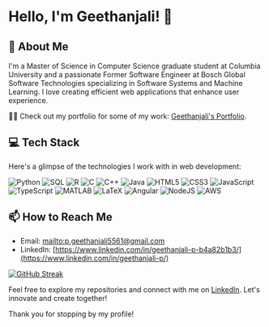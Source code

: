 # Hello, I'm Geethanjali! 👋

## 🚀 About Me

I'm a Master of Science in Computer Science graduate student at Columbia University and a passionate Former Software Engineer at Bosch Global Software Technologies specializing in Software Systems and Machine Learning. I love creating efficient web applications that enhance user experience. 

👨‍💻 Check out my portfolio for some of my work: [Geethanjali's Portfolio](https://geethanjali.pages.dev/).

## 💻 Tech Stack

Here's a glimpse of the technologies I work with in web development:


![Python](https://img.shields.io/badge/-Python-3776AB?style=for-the-badge&logo=python&logoColor=white)
![SQL](https://img.shields.io/badge/-SQL-4479A1?style=for-the-badge&logo=mysql&logoColor=white)
![R](https://img.shields.io/badge/-R-276DC3?style=for-the-badge&logo=r&logoColor=white)
![C](https://img.shields.io/badge/-C-A8B9CC?style=for-the-badge&logo=c&logoColor=white)
![C++](https://img.shields.io/badge/-C++-00599C?style=for-the-badge&logo=cplusplus&logoColor=white)
![Java](https://img.shields.io/badge/-Java-ED8B00?style=for-the-badge&logo=java&logoColor=white)
![HTML5](https://img.shields.io/badge/-HTML5-E34F26?style=for-the-badge&logo=html5&logoColor=white)
![CSS3](https://img.shields.io/badge/-CSS3-1572B6?style=for-the-badge&logo=css3&logoColor=white)
![JavaScript](https://img.shields.io/badge/-JavaScript-F7DF1E?style=for-the-badge&logo=javascript&logoColor=black)
![TypeScript](https://img.shields.io/badge/-TypeScript-3178C6?style=for-the-badge&logo=typescript&logoColor=white)
![MATLAB](https://img.shields.io/badge/-MATLAB-0076A8?style=for-the-badge&logo=mathworks&logoColor=white)
![LaTeX](https://img.shields.io/badge/-LaTeX-008080?style=for-the-badge&logo=latex&logoColor=white)
![Angular](https://img.shields.io/badge/-Angular-DD0031?style=for-the-badge&logo=angular&logoColor=white)
![NodeJS](https://img.shields.io/badge/-Node.js-339933?style=for-the-badge&logo=nodedotjs&logoColor=white)
![AWS](https://img.shields.io/badge/-AWS-232F3E?style=for-the-badge&logo=amazonaws&logoColor=white)

## 📫 How to Reach Me

- Email: [mailto:p.geethanjali5561@gmail.com](mailto:p.geethanjali5561@gmail.com)
- LinkedIn: [https://www.linkedin.com/in/geethanjali-p-b4a82b1b3/](https://www.linkedin.com/in/geethanjali-p/)

[![GitHub Streak](https://streak-stats.demolab.com?user=Geethanjali5&theme=gruvbox&hide_border=true&exclude_days=Sun)](https://git.io/streak-stats)

Feel free to explore my repositories and connect with me on [LinkedIn](https://www.linkedin.com/in/geethanjali-p/). Let's innovate and create together!

Thank you for stopping by my profile!
